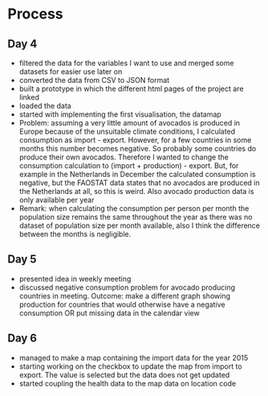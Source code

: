 # Process

## Day 4

- filtered the data for the variables I want to use and merged some datasets for easier use later on
- converted the data from CSV to JSON format
- built a prototype in which the different html pages of the project are linked
- loaded the data
- started with implementing the first visualisation, the datamap
- Problem: assuming a very little amount of avocados is produced in Europe because of the unsuitable climate conditions, I calculated consumption as import - export. However, for a few countries in some months this number becomes negative. So probably some countries do produce their own avocados. Therefore I wanted to change the consumption calculation to (import + production) - export. But, for example in the Netherlands in December the calculated consumption is negative, but the FAOSTAT data states that no avocados are produced in the Netherlands at all, so this is weird. Also avocado production data is only available per year
- Remark: when calculating the consumption per person per month the population size remains the same throughout the year as there was no dataset of population size per month available, also I think the difference between the months is negligible.

## Day 5

- presented idea in weekly meeting
- discussed negative consumption problem for avocado producing countries in meeting. Outcome: make a different graph showing production for countries that would otherwise have a negative consumption OR put missing data in the calendar view

## Day 6

- managed to make a map containing the import data for the year 2015
- starting working on the checkbox to update the map from import to export. The value is selected but the data does not get updated
- started coupling the health data to the map data on location code
